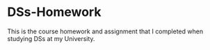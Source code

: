 # DSs-Homework
This is the course homework and assignment that I completed when studying DSs at my University.
